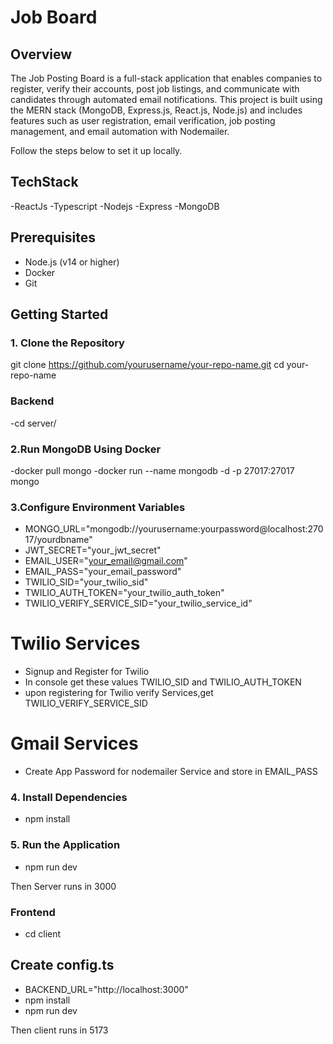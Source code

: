 # Job Board

## Overview
The Job Posting Board is a full-stack application that enables companies to register, verify their accounts, post job listings, and communicate with candidates through automated email notifications. This project is built using the MERN stack (MongoDB, Express.js, React.js, Node.js) and includes features such as user registration, email verification, job posting management, and email automation with Nodemailer.

Follow the steps below to set it up locally.

## TechStack
-ReactJs
-Typescript
-Nodejs
-Express
-MongoDB

## Prerequisites
- Node.js (v14 or higher)
- Docker
- Git

## Getting Started

### 1. Clone the Repository
git clone https://github.com/yourusername/your-repo-name.git
cd your-repo-name

### Backend
-cd server/
### 2.Run MongoDB Using Docker
-docker pull mongo
-docker run --name mongodb -d -p 27017:27017  mongo

### 3.Configure Environment Variables
- MONGO_URL="mongodb://yourusername:yourpassword@localhost:27017/yourdbname"
- JWT_SECRET="your_jwt_secret"
- EMAIL_USER="your_email@gmail.com"
- EMAIL_PASS="your_email_password"
- TWILIO_SID="your_twilio_sid"
- TWILIO_AUTH_TOKEN="your_twilio_auth_token"
- TWILIO_VERIFY_SERVICE_SID="your_twilio_service_id"

# Twilio Services 
- Signup and Register for Twilio
- In console get these values TWILIO_SID and TWILIO_AUTH_TOKEN
- upon registering for Twilio verify Services,get TWILIO_VERIFY_SERVICE_SID

# Gmail Services
- Create App Password for nodemailer Service and store in EMAIL_PASS

### 4. Install Dependencies
- npm install

### 5. Run the Application
- npm run dev

Then Server runs in 3000

### Frontend

- cd client
## Create config.ts 
- BACKEND_URL="http://localhost:3000"
- npm install
- npm run dev



Then client runs in 5173





